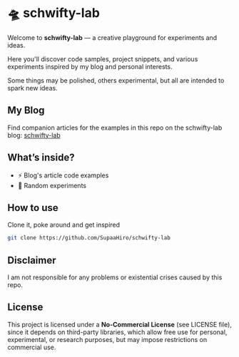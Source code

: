 # 🛸 schwifty-lab

Welcome to **schwifty-lab** — a creative playground for experiments and ideas.

Here you'll discover code samples, project snippets, and various experiments inspired by my blog and personal interests.

Some things may be polished, others experimental, but all are intended to spark new ideas.

## My Blog

Find companion articles for the examples in this repo on the schwifty-lab blog: [schwifty-lab](https://supaahiro.github.io/schwifty-lab/)

## What’s inside?  
- ⚡ Blog's article code examples
- 🔬 Random experiments  

## How to use  

Clone it, poke around and get inspired

```bash
git clone https://github.com/SupaaHiro/schwifty-lab
```

## Disclaimer

I am not responsible for any problems or existential crises caused by this repo.

## License

This project is licensed under a **No-Commercial License** (see LICENSE file), since it depends on third-party libraries, which allow free use for personal, experimental, or research purposes, but may impose restrictions on commercial use.